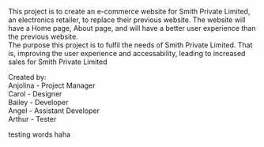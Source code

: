 This project is to create an e-commerce website for Smith Private Limited, an electronics retailer, to replace their previous website. The website will have a Home page, About page, and will have a better user experience than the previous website.  
The purpose this project is to fulfil the needs of Smith Private Limited. That is, improving the user experience and accessability, leading to increased sales for Smith Private Limited  

Created by:  
Anjolina - Project Manager  
Carol - Designer  
Bailey - Developer  
Angel - Assistant Developer  
Arthur - Tester

testing words haha